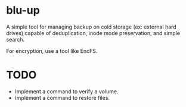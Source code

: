 # blu-up
A simple tool for managing backup on cold storage (ex: external hard drives) capable of deduplication, inode mode preservation, and simple search.

For encryption, use a tool like EncFS.

# TODO

  * Implement a command to verify a volume.
  * Implement a command to restore files.